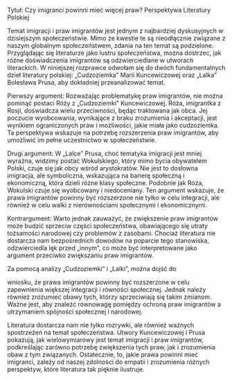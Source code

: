 Tytuł: Czy imigranci powinni mieć więcej praw? Perspektywa Literatury Polskiej



Temat imigracji i praw imigrantów jest jednym z najbardziej dyskusyjnych w dzisiejszym społeczeństwie. Mimo że kwestie te są nieodłącznie związane z naszym globalnym społeczeństwem, zdania na ten temat są podzielone. Przyglądając się literaturze jako lustru społeczeństwa, można dostrzec, jak różne doświadczenia imigrantów są odzwierciedlane w utworach literackich. W niniejszej rozprawce odwołam się do dwóch fundamentalnych dzieł literatury polskiej: „Cudzoziemka” Marii Kuncewiczowej oraz „Lalka” Bolesława Prusa, aby dokładniej przeanalizować temat.


Pierwszy argument: Rozważając problematykę praw imigrantów, nie można pominąć postaci Róży z „Cudzoziemki” Kuncewiczowej. Róża, imigrantka z Rosji, doświadcza wielu przeciwności, będąc traktowana jak obca. Jej poczucie wyobcowania, wynikające z braku zrozumienia i akceptacji, jest wynikiem ograniczonych praw i możliwości, jakie miała jako cudzoziemka. Ta perspektywa wskazuje na potrzebę rozszerzenia praw imigrantów, aby umożliwić im pełne uczestnictwo w społeczeństwie.

Drugi argument: W „Lalce” Prusa, choć tematyka imigracji jest mniej wyraźna, widzimy postać Wokulskiego, który mimo bycia obywatelem Polski, czuje się jak obcy wśród arystokratów. Nie jest to dosłowna imigracja, ale symboliczna, wskazująca na barierę społeczną i ekonomiczną, która dzieli różne klasy społeczne. Podobnie jak Róża, Wokulski czuje się wyobcowany i niedoceniany. Ten argument wskazuje, że prawa imigrantów powinny być rozszerzone nie tylko w celu integracji, ale również w celu walki z nierównościami społecznymi i ekonomicznymi.

Kontrargument: Warto jednak zauważyć, że zwiększenie praw imigrantów może budzić sprzeciw części społeczeństwa, obawiającego się utraty tożsamości narodowej czy problemów z zasobami. Chociaż literatura nie dostarcza nam bezpośrednich dowodów na poparcie tego stanowiska, odzwierciedla lęk przed „innym”, co może być interpretowane jako argument przeciwko zwiększaniu praw imigrantów.



Za pomocą analizy „Cudzoziemki” i „Lalki”, można dojść do

 wniosku, że prawa imigrantów powinny być rozszerzone w celu zapewnienia większej integracji i równości społecznej. Jednak należy również zrozumieć obawy tych, którzy sprzeciwiają się takim zmianom. Ważne jest, aby znaleźć równowagę pomiędzy ochroną praw imigrantów a utrzymaniem spójności społecznej i narodowej.


Literatura dostarcza nam nie tylko rozrywki, ale również ważnych spostrzeżeń na temat społeczeństwa. Utwory Kuncewiczowej i Prusa pokazują, jak wielowymiarowy jest temat imigracji i praw imigrantów, podkreślając zarówno potrzebę zwiększenia tych praw, jak i zrozumienia obaw z tym związanych. Ostatecznie, to, jakie prawa powinni mieć imigranci, zależy od naszej zdolności do empatii i zrozumienia różnych perspektyw, które literatura tak pięknie ilustruje.
